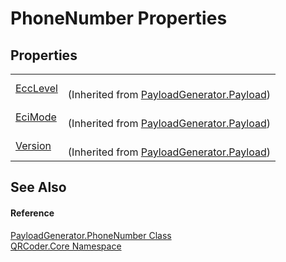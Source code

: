 # PhoneNumber Properties




## Properties
<table>
<tr>
<td><a href="P_QRCoder_Core_PayloadGenerator_Payload_EccLevel.md">EccLevel</a></td>
<td><br />(Inherited from <a href="T_QRCoder_Core_PayloadGenerator_Payload.md">PayloadGenerator.Payload</a>)</td></tr>
<tr>
<td><a href="P_QRCoder_Core_PayloadGenerator_Payload_EciMode.md">EciMode</a></td>
<td><br />(Inherited from <a href="T_QRCoder_Core_PayloadGenerator_Payload.md">PayloadGenerator.Payload</a>)</td></tr>
<tr>
<td><a href="P_QRCoder_Core_PayloadGenerator_Payload_Version.md">Version</a></td>
<td><br />(Inherited from <a href="T_QRCoder_Core_PayloadGenerator_Payload.md">PayloadGenerator.Payload</a>)</td></tr>
</table>

## See Also


#### Reference
<a href="T_QRCoder_Core_PayloadGenerator_PhoneNumber.md">PayloadGenerator.PhoneNumber Class</a>  
<a href="N_QRCoder_Core.md">QRCoder.Core Namespace</a>  
